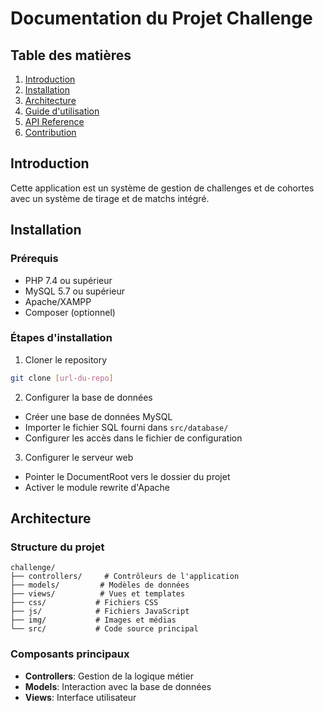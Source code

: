 # Documentation du Projet Challenge

## Table des matières
1. [Introduction](#introduction)
2. [Installation](#installation)
3. [Architecture](#architecture)
4. [Guide d'utilisation](#guide-dutilisation)
5. [API Reference](#api-reference)
6. [Contribution](#contribution)

## Introduction
Cette application est un système de gestion de challenges et de cohortes avec un système de tirage et de matchs intégré.

## Installation

### Prérequis
- PHP 7.4 ou supérieur
- MySQL 5.7 ou supérieur
- Apache/XAMPP
- Composer (optionnel)

### Étapes d'installation
1. Cloner le repository
```bash
git clone [url-du-repo]
```

2. Configurer la base de données
- Créer une base de données MySQL
- Importer le fichier SQL fourni dans `src/database/`
- Configurer les accès dans le fichier de configuration

3. Configurer le serveur web
- Pointer le DocumentRoot vers le dossier du projet
- Activer le module rewrite d'Apache

## Architecture

### Structure du projet
```
challenge/
├── controllers/     # Contrôleurs de l'application
├── models/         # Modèles de données
├── views/          # Vues et templates
├── css/           # Fichiers CSS
├── js/            # Fichiers JavaScript
├── img/           # Images et médias
└── src/           # Code source principal
```

### Composants principaux
- **Controllers**: Gestion de la logique métier
- **Models**: Interaction avec la base de données
- **Views**: Interface utilisateur
